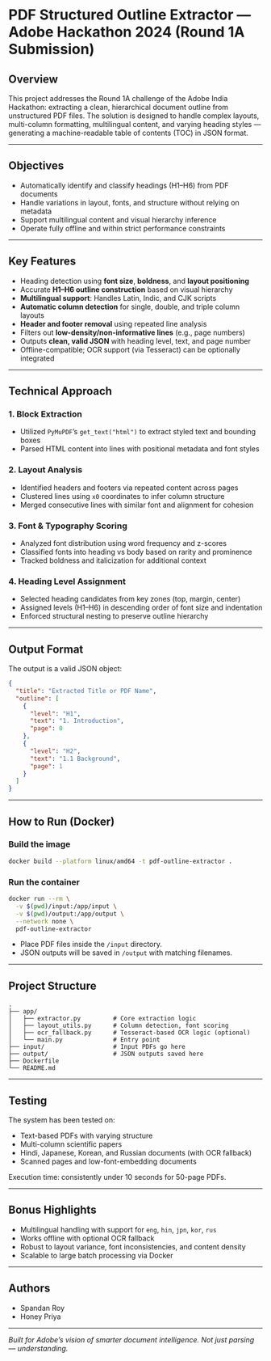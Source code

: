 
# PDF Structured Outline Extractor — Adobe Hackathon 2024 (Round 1A Submission)

## Overview

This project addresses the Round 1A challenge of the Adobe India Hackathon: extracting a clean, hierarchical document outline from unstructured PDF files. The solution is designed to handle complex layouts, multi-column formatting, multilingual content, and varying heading styles — generating a machine-readable table of contents (TOC) in JSON format.

---

## Objectives

- Automatically identify and classify headings (H1–H6) from PDF documents
- Handle variations in layout, fonts, and structure without relying on metadata
- Support multilingual content and visual hierarchy inference
- Operate fully offline and within strict performance constraints

---

## Key Features

- Heading detection using **font size**, **boldness**, and **layout positioning**
- Accurate **H1–H6 outline construction** based on visual hierarchy
- **Multilingual support**: Handles Latin, Indic, and CJK scripts
- **Automatic column detection** for single, double, and triple column layouts
- **Header and footer removal** using repeated line analysis
- Filters out **low-density/non-informative lines** (e.g., page numbers)
- Outputs **clean, valid JSON** with heading level, text, and page number
- Offline-compatible; OCR support (via Tesseract) can be optionally integrated

---

## Technical Approach

### 1. Block Extraction
- Utilized `PyMuPDF`’s `get_text("html")` to extract styled text and bounding boxes
- Parsed HTML content into lines with positional metadata and font styles

### 2. Layout Analysis
- Identified headers and footers via repeated content across pages
- Clustered lines using `x0` coordinates to infer column structure
- Merged consecutive lines with similar font and alignment for cohesion

### 3. Font & Typography Scoring
- Analyzed font distribution using word frequency and z-scores
- Classified fonts into heading vs body based on rarity and prominence
- Tracked boldness and italicization for additional context

### 4. Heading Level Assignment
- Selected heading candidates from key zones (top, margin, center)
- Assigned levels (H1–H6) in descending order of font size and indentation
- Enforced structural nesting to preserve outline hierarchy

---

## Output Format

The output is a valid JSON object:

```json
{
  "title": "Extracted Title or PDF Name",
  "outline": [
    {
      "level": "H1",
      "text": "1. Introduction",
      "page": 0
    },
    {
      "level": "H2",
      "text": "1.1 Background",
      "page": 1
    }
  ]
}
````

---

## How to Run (Docker)

### Build the image

```bash
docker build --platform linux/amd64 -t pdf-outline-extractor .
```

### Run the container

```bash
docker run --rm \
  -v $(pwd)/input:/app/input \
  -v $(pwd)/output:/app/output \
  --network none \
  pdf-outline-extractor
```

* Place PDF files inside the `/input` directory.
* JSON outputs will be saved in `/output` with matching filenames.

---

## Project Structure

```
.
├── app/
│   ├── extractor.py         # Core extraction logic
│   ├── layout_utils.py      # Column detection, font scoring
│   ├── ocr_fallback.py      # Tesseract-based OCR logic (optional)
│   └── main.py              # Entry point
├── input/                   # Input PDFs go here
├── output/                  # JSON outputs saved here
├── Dockerfile
└── README.md
```

---

## Testing

The system has been tested on:

* Text-based PDFs with varying structure
* Multi-column scientific papers
* Hindi, Japanese, Korean, and Russian documents (with OCR fallback)
* Scanned pages and low-font-embedding documents

Execution time: consistently under 10 seconds for 50-page PDFs.

---

## Bonus Highlights

* Multilingual handling with support for `eng`, `hin`, `jpn`, `kor`, `rus`
* Works offline with optional OCR fallback
* Robust to layout variance, font inconsistencies, and content density
* Scalable to large batch processing via Docker

---

## Authors

* Spandan Roy
* Honey Priya

---

*Built for Adobe’s vision of smarter document intelligence. Not just parsing — understanding.*

```

